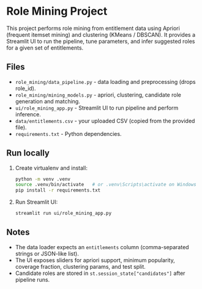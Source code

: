 # Role Mining Project

This project performs role mining from entitlement data using Apriori (frequent itemset mining) and clustering (KMeans / DBSCAN).
It provides a Streamlit UI to run the pipeline, tune parameters, and infer suggested roles for a given set of entitlements.

## Files
- `role_mining/data_pipeline.py` - data loading and preprocessing (drops role_id).
- `role_mining/mining_models.py` - apriori, clustering, candidate role generation and matching.
- `ui/role_mining_app.py` - Streamlit UI to run pipeline and perform inference.
- `data/entitlements.csv` - your uploaded CSV (copied from the provided file).
- `requirements.txt` - Python dependencies.

## Run locally
1. Create virtualenv and install:
   ```bash
   python -m venv .venv
   source .venv/bin/activate   # or .venv\Scripts\activate on Windows
   pip install -r requirements.txt
   ```

2. Run Streamlit UI:
   ```bash
   streamlit run ui/role_mining_app.py
   ```

## Notes
- The data loader expects an `entitlements` column (comma-separated strings or JSON-like list).
- The UI exposes sliders for apriori support, minimum popularity, coverage fraction, clustering params, and test split.
- Candidate roles are stored in `st.session_state["candidates"]` after pipeline runs.